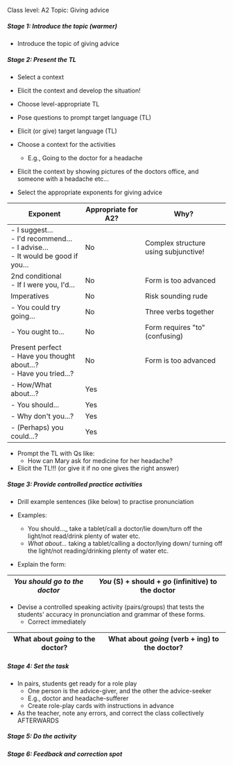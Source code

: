
Class level: A2
Topic: Giving advice
##### Stage 1: Introduce the topic (warmer)
- Introduce the topic of giving advice
##### Stage 2: Present the TL

- Select a context
- Elicit the context and develop the situation!
- Choose level-appropriate TL
- Pose questions to prompt target language (TL)
- Elicit (or give) target language (TL)


- Choose a context for the activities
	- E.g., Going to the doctor for a headache
- Elicit the context by showing pictures of the doctors office, and someone with a headache etc...
- Select the appropriate exponents for giving advice

| Exponent                                                                      | Appropriate for A2? | Why?                                 |
| ----------------------------------------------------------------------------- | ------------------- | ------------------------------------ |
| - I suggest…<br>- I'd recommend…<br>- I advise…<br>- It would be good if you… | No                  | Complex structure using subjunctive! |
| 2nd conditional<br>- If I were you, I'd…                                      | No                  | Form is too advanced                 |
| Imperatives                                                                   | No                  | Risk sounding rude                   |
| - You could try going…                                                        | No                  | Three verbs together                 |
| - You ought to...                                                             | No                  | Form requires "to" (confusing)       |
| Present perfect<br>- Have you thought about...?<br>- Have you tried...?       | No                  | Form is too advanced                 |
| - How/What about...?                                                          | Yes                 |                                      |
| - You should...                                                               | Yes                 |                                      |
| - Why don't you...?                                                           | Yes                 |                                      |
| - (Perhaps) you could...?                                                     | Yes                 |                                      |
- Prompt the TL with Qs like:
	 - How can Mary ask for medicine for her headache?
- Elicit the TL!!! (or give it if no one gives the right answer)
##### Stage 3: Provide controlled practice activities
- Drill example sentences (like below) to practise pronunciation
- Examples:
	- You should..._ take a tablet/call a doctor/lie down/turn off the light/not read/drink plenty of water etc.
	- _What about..._ taking a tablet/calling a doctor/lying down/ turning off the light/not reading/drinking plenty of water etc.

- Explain the form:
  
| _You should go to the doctor_ | _You_ (S) + should + _go_ (infinitive) to the doctor |
| ----------------------------- | ---------------------------------------------------- |
- Devise a controlled speaking activity (pairs/groups) that tests the students' accuracy in pronunciation and grammar of these forms.
	- Correct immediately

| What about _going_ to the doctor? | What about _going_ (verb + ing) to the doctor? |
| --------------------------------- | ---------------------------------------------- |
##### Stage 4: Set the task
- In pairs, students get ready for a role play
	- One person is the advice-giver, and the other the advice-seeker
	- E.g., doctor and headache-sufferer
	- Create role-play cards with instructions in advance
- As the teacher, note any errors, and correct the class collectively AFTERWARDS
##### Stage 5: Do the activity
##### Stage 6: Feedback and correction spot

